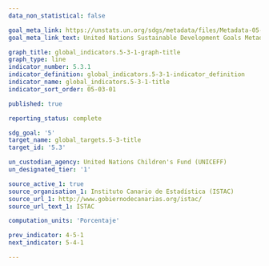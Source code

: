 ```yaml
---
data_non_statistical: false

goal_meta_link: https://unstats.un.org/sdgs/metadata/files/Metadata-05-03-01.pdf
goal_meta_link_text: United Nations Sustainable Development Goals Metadata (PDF)

graph_title: global_indicators.5-3-1-graph-title
graph_type: line
indicator_number: 5.3.1
indicator_definition: global_indicators.5-3-1-indicator_definition
indicator_name: global_indicators.5-3-1-title
indicator_sort_order: 05-03-01

published: true

reporting_status: complete

sdg_goal: '5'
target_name: global_targets.5-3-title
target_id: '5.3'

un_custodian_agency: United Nations Children's Fund (UNICEFF)
un_designated_tier: '1'

source_active_1: true
source_organisation_1: Instituto Canario de Estadística (ISTAC)
source_url_1: http://www.gobiernodecanarias.org/istac/
source_url_text_1: ISTAC

computation_units: 'Porcentaje'

prev_indicator: 4-5-1
next_indicator: 5-4-1

---
```

